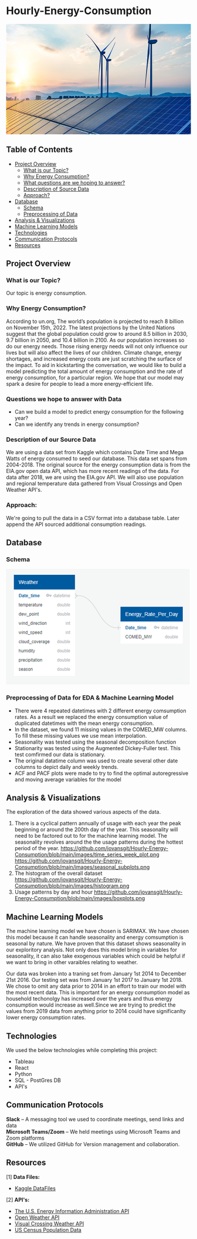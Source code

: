 # Hourly-Energy-Consumption
<img src="Resources/Static/Images/energy.jpg" align="center" height="300" width="1200">


## Table of Contents
- [Project Overview](#ProjectOverview)
  * [What is our Topic?](#WhatTopic)
  * [Why Energy Consumption?](#WhyEnergyConsumption)
  * [What questions are we hoping to answer?](#Questions)
  * [Description of Source Data](#DescriptionOfSourceData)
  * [Approach?](#Approach)
- [Database](#Database)
  * [Schema](#DBSchema)
  * [Preprocessing of Data](#Preprocessing)
- [Analysis & Visualizations](#Analysis)
- [Machine Learning Models](#MachineLearningModel)
- [Technologies](#Technologies)
- [Communication Protocols](#CommunicationProtocols)
- [Resources](#Resources)

## <a name="ProjectOverview"></a> Project Overview

### <a name="WhatTopic"></a> What is our Topic? 
Our topic is energy consumption.

### <a name="WhyEnergyConsumption"></a> Why Energy Consumption?
According to un.org, The world’s population is projected to reach 8 billion on November 15th, 2022.  The latest projections by the United Nations suggest that the global population could grow to around 8.5 billion in 2030, 9.7 billion in 2050, and 10.4 billion in 2100.  As our population increases so do our energy needs.  Those rising energy needs will not only influence our lives but will also affect the lives of our children.  Climate change, energy shortages, and increased energy costs are just scratching the surface of the impact.  To aid in kickstarting the conversation, we would like to build a model predicting the total amount of energy consumption and the rate of energy consumption, for a particular region.  We hope that our model may spark a desire for people to lead a more energy-efficient life.

### <a name="Questions"></a> Questions we hope to answer with Data
* Can we build a model to predict energy consumption for the following year?
* Can we identify any trends in energy consumption?

### <a name="DescriptionOfSourceData"></a> Description of our Source Data
We are using a data set from Kaggle which contains Date Time and Mega Watts of energy consumed to seed our database.  This data set spans from 2004-2018.  The original source for the energy consumption data is from the EIA.gov open data API, which has more recent readings of the data. For data after 2018, we are using the EIA.gov API.  We will also use population and regional temperature data gathered from Visual Crossings and Open Weather API's.

### <a name="Approach"></a> Approach:
We're going to pull the data in a CSV format into a database table. Later append the API sourced additional consumption readings.

## <a name="Database"></a> Database

### <a name="DBSchema"></a> Schema
<img src="Resources/Static/Images/Updated_Schema_Seg_2.png">

### <a name="Preprocessing"></a> Preprocessing of Data for EDA & Machine Learning Model
* There were 4 repeated datetimes with 2 different energy comsumption rates. As a result we replaced the energy consumption value of duplicated datetimes with the mean energy consumption. 
* In the dataset, we found 11 missing values in the COMED_MW columns. To fill these missing values we use mean interpolation.
* Seasonality  was tested using the seasonal decomposition function 
* Stationarity was tested using the Augmented Dickey-Fuller test. This test comfirmed our data is stationary. 
* The original datatime column was used to create several other date columns to depict daily and weekly trends. 
* ACF and PACF plots were made to try to find the optimal autoregressive and moving average variables for the model

## <a name="Analysis"></a> Analysis & Visualizations
The exploration of the data showed various aspects of the data.
  1.  There is a cyclical pattern annually of usage with each year the peak beginning or around the 200th day of the year. This seasonality will need to be factored out to for the machine learning model. The seasonality revolves around the the usage patterns during the hottest period of the year.
  https://github.com/jovansgit/Hourly-Energy-Consumption/blob/main/images/time_series_week_plot.png
  https://github.com/jovansgit/Hourly-Energy-Consumption/blob/main/images/seasonal_subplots.png
  2.  The histogram of the overall dataset 
  https://github.com/jovansgit/Hourly-Energy-Consumption/blob/main/images/histogram.png
  3.  Usage patterns by day and hour 
  https://github.com/jovansgit/Hourly-Energy-Consumption/blob/main/images/boxplots.png

## <a name="MachineLearningModel"></a> Machine Learning Models
 The machine learning model we have chosen is SARIMAX. We have chosen this model because it can handle seasonality and energy comsumption is seasonal by nature. We have proven that this dataset shows seasonality in our exploritory analysis. Not only does this model bring in variables for seasonality, it can also take exogenous variables which could be helpful if we want to bring in other varaibles relating to weather. 
 
 Our data was broken into a traning set from January 1st 2014 to December 21st 2016. Our testing set was from January 1st 2017 to January 1st 2018. We chose to omit any data prior to 2014 in an effort to train our model with the most recent data. This is important for an energy consumption model as household techonolgy has increased over the years and thus energy consumption would increase as well.Since we are trying to predict the values from 2019 data from anything prior to 2014 could have significanlty lower energy consumption rates. 
## <a name="Technologies"></a> Technologies

We used the below technologies while completing this project:

- Tableau
- React
- Python
- SQL - PostGres DB
- API's

## <a name="CommunicationProtocols"></a> Communication Protocols

**Slack** – A messaging tool we used to coordinate meetings, send links and data <br>
**Microsoft Teams/Zoom** – We held meetings using Microsoft Teams and Zoom platforms <br>
**GitHub** – We utilized GitHub for Version management and collaboration. <br>

## <a name="Resources"></a> Resources

[1] **Data Files:** <br>
- [Kaggle DataFiles](Resources/DataFiles) <br>

[2] **API's:** <br>
- [The U.S. Energy Information Administration API](https://www.eia.gov/opendata/)
- [Open Weather API](https://openweathermap.org/api) <br>
- [Visual Crossing Weather API](https://www.visualcrossing.com/weather-api) <br>
- [US Census Population Data](https://www.census.gov/data/developers/data-sets/popest-popproj/popest.html) <br>
